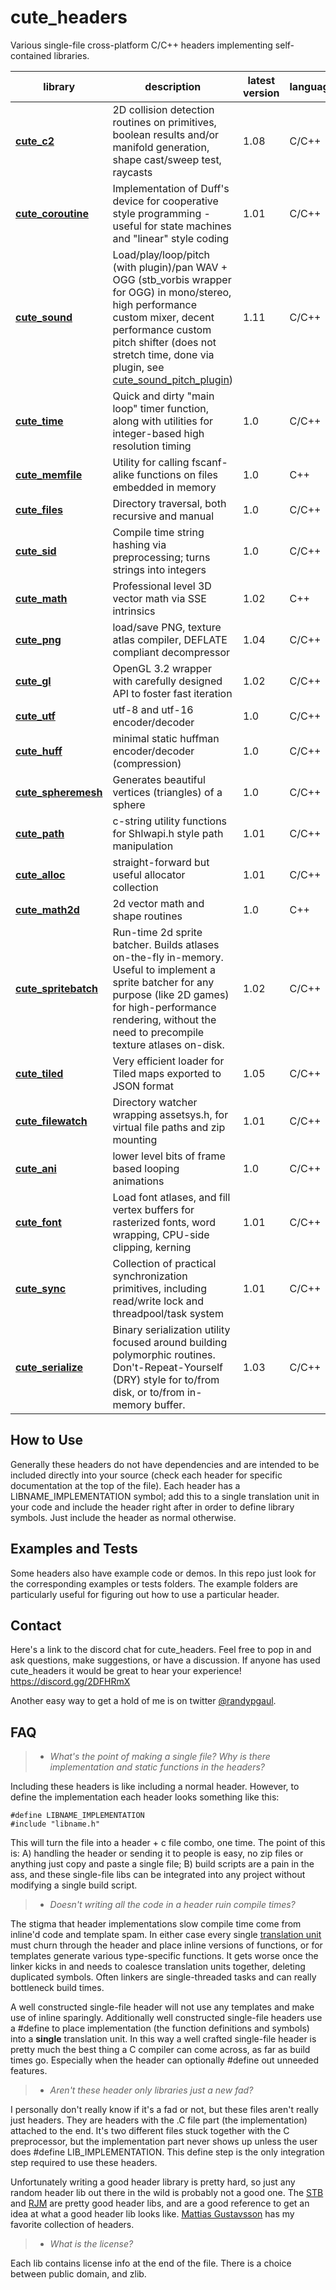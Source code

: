 # cute_headers

Various single-file cross-platform C/C++ headers implementing self-contained libraries.

| library | description | latest version| language(s)
|---------|-------------|---------------|-------------
**[cute_c2](cute_c2.h)** | 2D collision detection routines on primitives, boolean results and/or manifold generation, shape cast/sweep test, raycasts | 1.08 | C/C++
**[cute_coroutine](cute_coroutine.h)** | Implementation of Duff's device for cooperative style programming - useful for state machines and "linear" style coding | 1.01 | C/C++
**[cute_sound](cute_sound.h)** | Load/play/loop/pitch (with plugin)/pan WAV + OGG (stb_vorbis wrapper for OGG) in mono/stereo, high performance custom mixer, decent performance custom pitch shifter (does not stretch time, done via plugin, see [cute_sound_pitch_plugin](cute_sound_pitch_plugin.h)) | 1.11 | C/C++
**[cute_time](cute_time.h)** | Quick and dirty "main loop" timer function, along with utilities for integer-based high resolution timing | 1.0 | C/C++
**[cute_memfile](cute_memfile.h)** | Utility for calling fscanf-alike functions on files embedded in memory | 1.0 | C++
**[cute_files](cute_files.h)** | Directory traversal, both recursive and manual | 1.0 | C/C++
**[cute_sid](cute_sid.h)** | Compile time string hashing via preprocessing; turns strings into integers | 1.0 | C/C++
**[cute_math](cute_math.h)** | Professional level 3D vector math via SSE intrinsics | 1.02 | C++
**[cute_png](cute_png.h)** | load/save PNG, texture atlas compiler, DEFLATE compliant decompressor | 1.04 | C/C++
**[cute_gl](cute_gl.h)** | OpenGL 3.2 wrapper with carefully designed API to foster fast iteration | 1.02 | C/C++
**[cute_utf](cute_utf.h)** | utf-8 and utf-16 encoder/decoder | 1.0 | C/C++ | public domain
**[cute_huff](cute_huff.h)** | minimal static huffman encoder/decoder (compression) | 1.0 | C/C++ | zlib
**[cute_spheremesh](cute_spheremesh.h)** | Generates beautiful vertices (triangles) of a sphere | 1.0 | C/C++
**[cute_path](cute_path.h)** | c-string utility functions for Shlwapi.h style path manipulation | 1.01 | C/C++
**[cute_alloc](cute_alloc.h)** | straight-forward but useful allocator collection | 1.01 | C/C++
**[cute_math2d](cute_math2d.h)** | 2d vector math and shape routines | 1.0 | C++
**[cute_spritebatch](cute_spritebatch.h)** | Run-time 2d sprite batcher. Builds atlases on-the-fly in-memory. Useful to implement a sprite batcher for any purpose (like 2D games) for high-performance rendering, without the need to precompile texture atlases on-disk. | 1.02 | C/C++
**[cute_tiled](cute_tiled.h)** | Very efficient loader for Tiled maps exported to JSON format | 1.05 | C/C++
**[cute_filewatch](cute_filewatch.h)** | Directory watcher wrapping assetsys.h, for virtual file paths and zip mounting | 1.01 | C/C++
**[cute_ani](cute_ani.h)** | lower level bits of frame based looping animations | 1.0 | C/C++
**[cute_font](cute_font.h)** | Load font atlases, and fill vertex buffers for rasterized fonts, word wrapping, CPU-side clipping, kerning | 1.01 | C/C++
**[cute_sync](cute_sync.h)** | Collection of practical synchronization primitives, including read/write lock and threadpool/task system | 1.01 | C/C++
**[cute_serialize](cute_serialize.h)** | Binary serialization utility focused around building polymorphic routines. Don't-Repeat-Yourself (DRY) style for to/from disk, or to/from in-memory buffer. | 1.03 | C/C++

How to Use
----------

Generally these headers do not have dependencies and are intended to be included directly into your source (check each header for specific documentation at the top of the file). Each header has a LIBNAME_IMPLEMENTATION symbol; add this to a single translation unit in your code and include the header right after in order to define library symbols. Just include the header as normal otherwise.

Examples and Tests
------------------

Some headers also have example code or demos. In this repo just look for the corresponding examples or tests folders. The example folders are particularly useful for figuring out how to use a particular header.

Contact
-------

Here's a link to the discord chat for cute_headers. Feel free to pop in and ask questions, make suggestions, or have a discussion. If anyone has used cute_headers it would be great to hear your experience! https://discord.gg/2DFHRmX

Another easy way to get a hold of me is on twitter [@randypgaul](https://twitter.com/RandyPGaul).

FAQ
---

> - *What's the point of making a single file? Why is there implementation and static functions in the headers?*

Including these headers is like including a normal header. However, to define the implementation each header looks something like this:

    #define LIBNAME_IMPLEMENTATION
    #include "libname.h"

This will turn the file into a header + c file combo, one time. The point of this is: A) handling the header or sending it to people is easy, no zip files or anything just copy and paste a single file; B) build scripts are a pain in the ass, and these single-file libs can be integrated into any project without modifying a single build script.

> - *Doesn't writing all the code in a header ruin compile times?*

The stigma that header implementations slow compile time come from inline'd code and template spam. In either case every single [translation unit](https://en.wikipedia.org/wiki/Translation_unit_(programming)) must churn through the header and place inline versions of functions, or for templates generate various type-specific functions. It gets worse once the linker kicks in and needs to coalesce translation units together, deleting duplicated symbols. Often linkers are single-threaded tasks and can really bottleneck build times.

A well constructed single-file header will not use any templates and make use of inline sparingly. Additionally well constructed single-file headers use a #define to place implementation (the function definitions and symbols) into a **single** translation unit. In this way a well crafted single-file header is pretty much the best thing a C compiler can come across, as far as build times go. Especially when the header can optionally #define out unneeded features.

> - *Aren't these header only libraries just a new fad?*

I personally don't really know if it's a fad or not, but these files aren't really just headers. They are headers with the .C file part (the implementation) attached to the end. It's two different files stuck together with the C preprocessor, but the implementation part never shows up unless the user does #define LIB_IMPLEMENTATION. This define step is the only integration step required to use these headers.

Unfortunately writing a good header library is pretty hard, so just any random header lib out there in the wild is probably not a good one. The [STB](https://www.google.com/url?sa=t&rct=j&q=&esrc=s&source=web&cd=1&cad=rja&uact=8&ved=0ahUKEwihsabx0qHSAhVX0WMKHVnyAZ0QFggaMAA&url=https%3A%2F%2Fgithub.com%2Fnothings%2Fstb&usg=AFQjCNHkcM-rQ-cn3VbNhQZ3lnwpnSrCWQ&sig2=bg0yIt7IhNkQy6_nMcuYZw&bvm=bv.147448319,d.cGc) and [RJM](https://github.com/rmitton/rjm) are pretty good header libs, and are a good reference to get an idea at what a good header lib looks like. [Mattias Gustavsson](https://github.com/mattiasgustavsson/libs) has my favorite collection of headers.

> - *What is the license?*

Each lib contains license info at the end of the file. There is a choice between public domain, and zlib.
